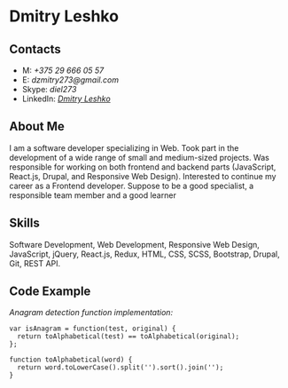 # Dmitry Leshko

## Contacts

* M: _+375 29 666 05 57_
* E: _dzmitry273@gmail.com_
* Skype: _diel273_
* LinkedIn: [_Dmitry Leshko_](https://www.linkedin.com/in/dmitry-leshko/)

## About Me

I am a software developer specializing in Web. Took part in the development of a wide range of small and medium-sized projects. Was responsible for working on both frontend and backend parts (JavaScript, React.js, Drupal, and Responsive Web Design).
Interested to continue my career as a Frontend developer. Suppose to be a good specialist, a responsible team member and a good learner

## Skills

Software Development, Web Development, Responsive Web Design, JavaScript, jQuery, React.js, Redux, HTML, CSS, SCSS, Bootstrap, Drupal, Git, REST API.

## Code Example

_Anagram detection function implementation:_

```
var isAnagram = function(test, original) {
  return toAlphabetical(test) == toAlphabetical(original);
};

function toAlphabetical(word) {
  return word.toLowerCase().split('').sort().join('');
}
```